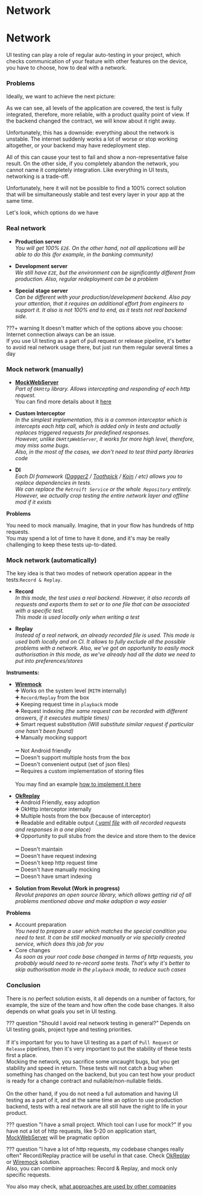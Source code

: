 # Network

# Network

UI testing can play a role of regular auto-testing in your project, which checks communication of your feature with other features on the device, you have to choose, how to deal with a network.

### Problems

Ideally, we want to achieve the next picture:

<Picture1 TBD>

As we can see, all levels of the application are covered, the test is fully integrated, therefore, more reliable, with
a product quality point of view. If the backend changed the contract, we will know about it right away.

Unfortunately, this has a downside: everything about the network is unstable. The internet suddenly works a lot of worse or stop working altogether, or your backend may have redeployment step.


All of this can cause your test to fail and show a non-representative false result. On the other side,
if you completely abandon the network, you cannot name it completely
integration. Like everything in UI tests, networking is a trade-off.

Unfortunately, here it will not be possible to find a 100% correct solution that will be simultaneously stable and test every layer in your app at the same time.

Let's look, which options do we have

### Real network

* **Production server**
  <br>_You will get 100% `E2E`. On the other hand, not all applications will be able to do this (for example, in the banking community)_

* **Development server**
  <br>_We still have `E2E`, but the environment can be significantly different from production. Also, regular redeployment
  can be a problem_
* **Special stage server**
  <br>_Can be different with your production/development backend. Also pay your attention, that it requires an
  additional effort from engineers to support it. It also is not 100% end to end, as it tests not real backend side._
  
???+ warning
    It doesn't matter which of the options above you choose: Internet connection always can be an issue. 
    <br>If you use UI testing as a part of pull request or release pipeline, it's better to avoid real network usage there, but just run them regular several times a day 

### Mock network (manually)

* **[MockWebServer](https://github.com/square/okhttp/tree/master/mockwebserver)**
  <br>_Part of `OkHttp` library. Allows intercepting and responding of each http request._
  <br>You can find more details about it [here](https://adambennett.dev/2021/09/mockwebserver-https/)
  
* **Custom Interceptor**
  <br>_In the simplest implementation, this is a common interceptor which is intercepts each http call, which is added only in tests and actually replaces
  triggered requests for predefined responses. 
  <br> However, unlike `OkHttpWebServer`, it works for more
  high level, therefore, may miss some bugs. 
  <br>Also, in the most of the cases, we don't need to test third party libraries code_
* **DI**
  <br> _Each DI framework ([Dagger2](https://github.com/google/dagger) / [Toothpick](https://github.com/stephanenicolas/toothpick) / [Koin](https://github.com/InsertKoinIO/koin) / etc) allows you to replace dependencies in tests.
  <br> We can replace the `Retroift Service` or the whole` Repository` entirely. However, we actually crop
  testing the entire network layer and offline mod if it exists_

**Problems**

You need to mock manually. Imagine, that in your flow has hundreds of http requests.
<br> You may spend a lot of time to have it done, and it's may be really challenging to keep these tests up-to-dated.

### Mock network (automatically)

The key idea is that two modes of network operation appear in the tests:`Record & Replay`.

* **Record**
  <br>_In this mode, the test uses a real backend. However, it also records all requests and exports them to set or to one file that can be associated with a specific test. 
  <br>This mode is used locally only when writing a test_

* **Replay**
  <br>_Instead of a real network, an already recorded file is used. This mode is used both locally and on CI. It allows to fully exclude all the possible problems with a network.
  Also, we've got an opportunity to easily mock authorisation in this mode, as we've already had all the data we need to put into preferences/stores_

<Picture2 TBD>


**Instruments:**

* **[Wiremock](https://github.com/wiremock/wiremock)**   
     ➕ Works on the system level (`MITM` internally)
     <br>➕ `Record/Replay` from the box
     <br>➕ Keeping request time in `playback` mode 
     <br>➕ Request indexing _(the same request can be recorded with different answers, if it executes multiple times)_ 
     <br>➕ Smart request substitution _(Will substitute similar request if particular one hasn't been found)_
     <br>➕ Manually mocking support
     <br><br>➖ Not Android friendly
     <br>➖ Doesn't support multiple hosts from the box
     <br>➖ Doesn't convenient output (set of json files)
     <br>➖ Requires a custom implementation of storing files
    <br><br>You may find an example [how to implement it here](https://handstandsam.com/2016/01/30/running-wiremock-on-android/)
     
  
  
* **[OkReplay](https://github.com/airbnb/okreplay)**
  <br>➕ Android Friendly, easy adoption
  <br>➕ OkHttp interceptor internally
  <br>➕ Multiple hosts from the box (because of interceptor)
  <br>➕ Readable and editable output _([.yaml file](https://github.com/airbnb/okreplay/blob/master/okreplay-tests/src/test/resources/okreplay/tapes/smoke_spec.yaml) with all recorded requests and responses in a one place)_
  <br>➕ Opportunity to pull stubs from the device and store them to the device
  <br><br>➖ Doesn't maintain
  <br>➖ Doesn't have request indexing
  <br>➖ Doesn't keep http request time
  <br>➖ Doesn't have manually mocking
  <br>➖ Doesn't have smart indexing
  
  
* **Solution from Revolut (Work in progress)**
  <br>_Revolut prepares an open source library, which allows getting rid of all problems mentioned above and make adoption a way easier_

**Problems**<br>

* Account preparation
  <br>_You need to prepare a user which matches the special condition you need to test. It can be still mocked manually or via specially created service, which does this job for you_
  <br>
* Core changes
  <br>_As soon as your root code base changed in terms of http requests, you probably would need to re-record some tests. That's why it's better to skip authorisation mode in the `playback` mode, to reduce such cases_
  

### Conclusion

There is no perfect solution exists, it all depends on a number of factors, for example, the size of the team and how often the code base changes.
It also depends on what goals you set in UI testing.

??? question "Should I avoid real network testing in general?"
    Depends on UI testing goals, project type and testing priorities.
    <br> <br> If it's important for you to have UI testing as a part of `Pull Request` or `Release` pipelines, then it's very important to put the stability of these tests first
    a place.
    <br>Mocking the network, you sacrifice some uncaught bugs, but you get stability and speed in return. These 
    tests will not catch a bug when something has changed on the backend, but you can test how your product is ready for a change
    contract and nullable/non-nullable fields.
    <br><br>On the other hand, if you do not need a full automation and having UI testing as a part of it, and at the same time an option to use production backend, tests with a real network are all still have the right to life in your product.


??? question "I have a small project. Which tool can I use for mock?"
    If you have not a lot of http requests, like 5-20 on application
    start, [MockWebServer](https://github.com/square/okhttp/tree/master/mockwebserver) will be pragmatic option

??? question "I have a lot of http requests, my codebase changes really often"
    Record/Replay practice will be useful in that case. Check [OkReplay](https://github.com/airbnb/okreplay)
    or [Wiremock](https://github.com/wiremock/wiremock)
    solution.
    <br> Also, you can combine approaches: Record & Replay, and mock only specific requests.

You also may
check, [what approaches are used by other companies](https://android-ui-testing.github.io/Cookbook/adoption/companies_experience/)